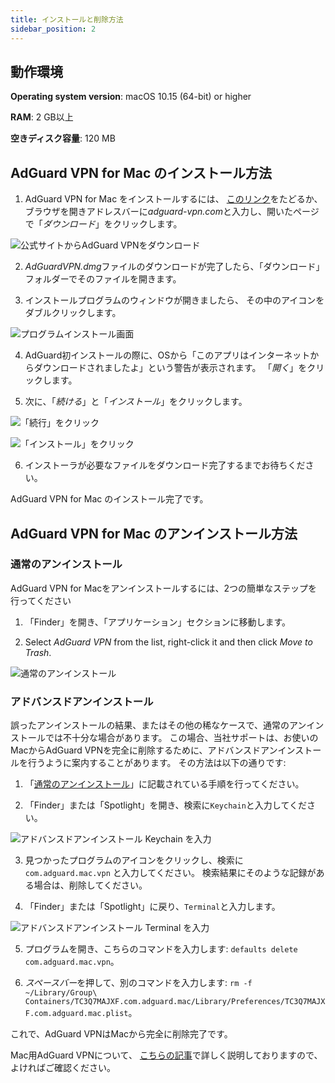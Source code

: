 ```yaml
---
title: インストールと削除方法
sidebar_position: 2
---
```


## 動作環境

**Operating system version**: macOS 10.15 (64-bit) or higher

**RAM**: 2 GB以上

**空きディスク容量**: 120 MB


## AdGuard VPN for Mac のインストール方法

1. AdGuard VPN for Mac をインストールするには、 [このリンク](https://agrd.io/mac_vpn)をたどるか、ブラウザを開きアドレスバーに*adguard-vpn.com*と入力し、開いたページで「*ダウンロード*」をクリックします。

![公式サイトからAdGuard VPNをダウンロード](https://cdn.adguardvpn.com/public/Adguard/kb/vpn-install/mac-install-en.png)

2. *AdGuardVPN.dmg*ファイルのダウンロードが完了したら、「ダウンロード」フォルダーでそのファイルを開きます。

3. インストールプログラムのウィンドウが開きましたら、 その中のアイコンをダブルクリックします。

![プログラムインストール画面](https://cdn.adguardvpn.com/public/Adguard/kb/vpn-install/mac-install-ru-1.png)

4. AdGuard初インストールの際に、OSから「このアプリはインターネットからダウンロードされましたよ」という警告が表示されます。 「*開く*」をクリックします。

5. 次に、「*続ける*」と「*インストール*」をクリックします。

![「続行」をクリック](https://cdn.adguardvpn.com/public/Adguard/kb/vpn-install/mac-install-2-en.png)

![「インストール」をクリック](https://cdn.adguardvpn.com/public/Adguard/kb/vpn-install/mac-install-3-en.png)

6. インストーラが必要なファイルをダウンロード完了するまでお待ちください。

AdGuard VPN for Mac のインストール完了です。


## AdGuard VPN for Mac のアンインストール方法

### 通常のアンインストール

AdGuard VPN for Macをアンインストールするには、2つの簡単なステップを行ってください

1. 「Finder」を開き、「アプリケーション」セクションに移動します。

2. Select *AdGuard VPN* from the list, right-click it and then click *Move to Trash*.

![通常のアンインストール](https://cdn.adguardvpn.com/public/Adguard/kb/vpn-install/mac-uninstall-1-en.png)


### アドバンスドアンインストール

誤ったアンインストールの結果、またはその他の稀なケースで、通常のアンインストールでは不十分な場合があります。 この場合、当社サポートは、お使いのMacからAdGuard VPNを完全に削除するために、アドバンスドアンインストールを行うように案内することがあります。 その方法は以下の通りです:

1. 「[通常のアンインストール](#how-to-uninstall-adguard-vpn-for-mac)」に記載されている手順を行ってください。

2. 「Finder」または「Spotlight」を開き、検索に`Keychain`と入力してください。

![アドバンスドアンインストール Keychain を入力](https://cdn.adguardvpn.com/public/Adguard/kb/vpn-install/mac-key-chain-en.png)

3. 見つかったプログラムのアイコンをクリックし、検索に `com.adguard.mac.vpn` と入力してください。 検索結果にそのような記録がある場合は、削除してください。

4. 「Finder」または「Spotlight」に戻り、`Terminal`と入力します。

![アドバンスドアンインストール Terminal を入力](https://cdn.adguardvpn.com/public/Adguard/kb/vpn-install/mac-terminal-en.png)

5. プログラムを開き、こちらのコマンドを入力します: `defaults delete com.adguard.mac.vpn`。

6. *スペースバー*を押して、別のコマンドを入力します: `rm -f ~/Library/Group\ Containers/TC3Q7MAJXF.com.adguard.mac/Library/Preferences/TC3Q7MAJXF.com.adguard.mac.plist`。

これで、AdGuard VPNはMacから完全に削除完了です。

Mac用AdGuard VPNについて、 [こちらの記事](/adguard-vpn-for-mac/overview.md)で詳しく説明しておりますので、よければご確認ください。

